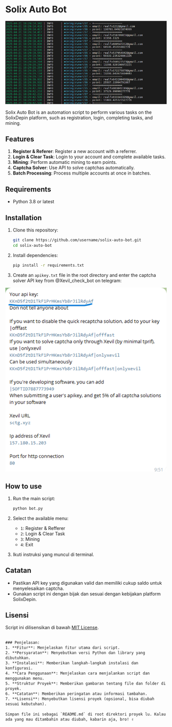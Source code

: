 # Solix Auto Bot
<img width="513" alt="image" src="image2.png">

Solix Auto Bot is an automation script to perform various tasks on the SolixDepin platform, such as registration, login, completing tasks, and mining.

## Features
1. **Register & Referer**: Register a new account with a referrer.
2. **Login & Clear Task**: Login to your account and complete available tasks.
3. **Mining**: Perform automatic mining to earn points.
4. **Captcha Solver**: Use API to solve captchas automatically.
5. **Batch Processing**: Process multiple accounts at once in batches.

## Requirements
- Python 3.8 or latest

## Installation
1. Clone this repository:
   ```bash
   git clone https://github.com/username/solix-auto-bot.git
   cd solix-auto-bot
   ```

2. Install dependencies:
   ```bash
   pip install -r requirements.txt
   ```

3. Create an `apikey.txt` file in the root directory and enter the captcha solver API key from @Xevil_check_bot on telegram:
<img width="513" alt="image" src="apikey.png">

## How to use
1. Run the main script:
   ```bash
   python bot.py
   ```

2. Select the available menu:
   - `1`: Register & Refferer
   - `2`: Login & Clear Task
   - `3`: Mining
   - `4`: Exit

3. Ikuti instruksi yang muncul di terminal.

## Catatan
- Pastikan API key yang digunakan valid dan memiliki cukup saldo untuk menyelesaikan captcha.
- Gunakan script ini dengan bijak dan sesuai dengan kebijakan platform SolixDepin.

## Lisensi
Script ini dilisensikan di bawah [MIT License](LICENSE).
```

### Penjelasan:
1. **Fitur**: Menjelaskan fitur utama dari script.
2. **Persyaratan**: Menyebutkan versi Python dan library yang dibutuhkan.
3. **Instalasi**: Memberikan langkah-langkah instalasi dan konfigurasi.
4. **Cara Penggunaan**: Menjelaskan cara menjalankan script dan menggunakan menu.
5. **Struktur Proyek**: Memberikan gambaran tentang file dan folder di proyek.
6. **Catatan**: Memberikan peringatan atau informasi tambahan.
7. **Lisensi**: Menyebutkan lisensi proyek (opsional, bisa diubah sesuai kebutuhan).

Simpan file ini sebagai `README.md` di root direktori proyek lu. Kalau ada yang mau ditambahin atau diubah, kabarin aja, bro! ✌️
